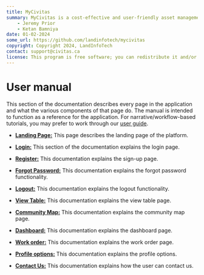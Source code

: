 ```yaml
---
title: MyCivitas
summary: MyCivitas is a cost-effective and user-friendly asset management platform designed specifically for small communities. This comprehensive solution offers an all-inclusive and easy-to-use platform, empowering users to efficiently record and manage their assets within a powerful information system. With MyCivitas, communities can streamline their asset management processes, ensuring a seamless and effective approach to organising and overseeing their valuable resources.
    - Jeremy Prior
    - Ketan Bamniya
date: 01-02-2024
some_url: https://github.com/landinfotech/mycivitas
copyright: Copyright 2024, LandInfoTech
contact: support@civitas.ca
license: This program is free software; you can redistribute it and/or modify it under the terms of the GNU Affero General Public License as published by the Free Software Foundation; either version 3 of the License, or (at your option) any later version.
---
```


# User manual

This section of the documentation describes every page in the application and what the various components of that page do. The manual is intended to function as a reference for the application. For narrative/workflow-based tutorials, you may prefer to work through our [user guide](../guide/index.md).

* **[Landing Page:](./landing-page.md)** This page describes the landing page of the platform.

* **[Login:](./sign-in.md)** This section of the documentation explains the login page.

* **[Register:](./sign-up.md)** This documentation explains the sign-up page.

* **[Forgot Password:](./forgot-password.md)** This documentation explains the forgot password functionality.

* **[Logout:](./logout.md)** This documentation explains the logout functionality.

* **[View Table:](./view-table.md)** This documentation explains the view table page.

* **[Community Map:](./community-map.md)** This documentation explains the community map page.

* **[Dashboard:](./dashboard.md)** This documentation explains the dashboard page.

* **[Work order:](./work-order.md)** This documentation explains the work order page.

* **[Profile options:](./work-order.md)** This documentation explains the profile options.

* **[Contact Us:](./contact-us.md)** This documentation explains how the user can contact us.
